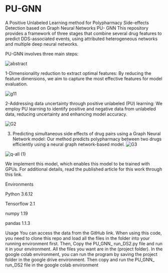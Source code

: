 # PU-GNN
A Positive Unlabeled Learning method for Polypharmacy Side-effects Detection based on Graph Neural Networks
PU- GNN
This repository provides a framework of three stages that combine several drug features to predict DDS-associated events, using attributed heterogeneous networks and multiple deep neural networks. 

 PU-GNN involves three main steps: 


![abstract](https://github.com/abedin-keshavarz234/PU_GNN/assets/76855169/c9fae299-6ab0-4b99-aaa5-7dc8194d493f)



1-Dimensionality reduction to extract optimal features: By reducing the feature dimensions, we aim to capture the most effective features for model evaluation. 

![g11](https://github.com/abedin-keshavarz234/PU_GNN/assets/76855169/a140b402-84d8-4503-a35f-92565236b895)


2-Addressing data uncertainty through positive unlabeled (PU) learning: We employ PU learning to identify positive and negative data from unlabeled data, reducing uncertainty and enhancing model accuracy. 

![G2](https://github.com/abedin-keshavarz234/PU_GNN/assets/76855169/c38859f7-6f35-408e-a7c0-c3ae346f4a49)

3. Predicting simultaneous side effects of drug pairs using a Graph Neural Network model: Our method predicts polypharmacy between two drugs efficiently using a neural graph network-based model.
![G3](https://github.com/abedin-keshavarz234/PU_GNN/assets/76855169/2097b671-26d0-42a3-bfde-a6515e76f9a6)

![q-all (1)](https://github.com/abedin-keshavarz234/PU_GNN/assets/76855169/a000dc6f-e97d-41db-ab7f-b7b37771d41c)


 We implement this model, which enables this model to be trained with GPUs. For additional details, read the published article for this work through this link.

Environments

Python 3.6.12 

Tensorflow 2.1

numpy 1.19

pandas 1.1.3

Usage
 You can access the data from the GitHub link. When using this code, you need to clone this repo and load all the files in the folder into your running environment first. Then, Copy the PU_GNN_ run_DS2.py file and run it in your environment. All the files you want are in the (project folder).
In the google colab environment, you can run the program by saving the project folder in the google drive environment.
Then copy and run the PU_GNN_ run_DS2 file in the google colab environment

